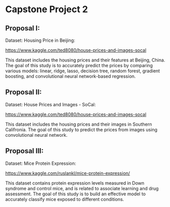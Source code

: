 # Capstone Project 2

## Proposal I:

Dataset: Housing Price in Beijing:

https://www.kaggle.com/ted8080/house-prices-and-images-socal

This dataset includes the housing prices and their features at Beijing, China.  The goal of this study is to accurately predict the prices by comparing various models: linear, ridge, lasso, decision tree, random forest, gradient boosting, and convolutional neural network-based regression.

## Proposal II:
Dataset: House Prices and Images - SoCal:

https://www.kaggle.com/ted8080/house-prices-and-images-socal

This dataset includes the housing prices and their images in Southern Califronia.  The goal of this study to predict the prices from images using convolutional neural network.

## Proposal III:

Dataset: Mice Protein Expression:

https://www.kaggle.com/ruslankl/mice-protein-expression/

This dataset contains protein expression levels measured in Down syndrome and control mice, and is related to associate learning and drug assessment.  The goal of this study is to build an effective model to accurately classify mice exposed to different conditions.